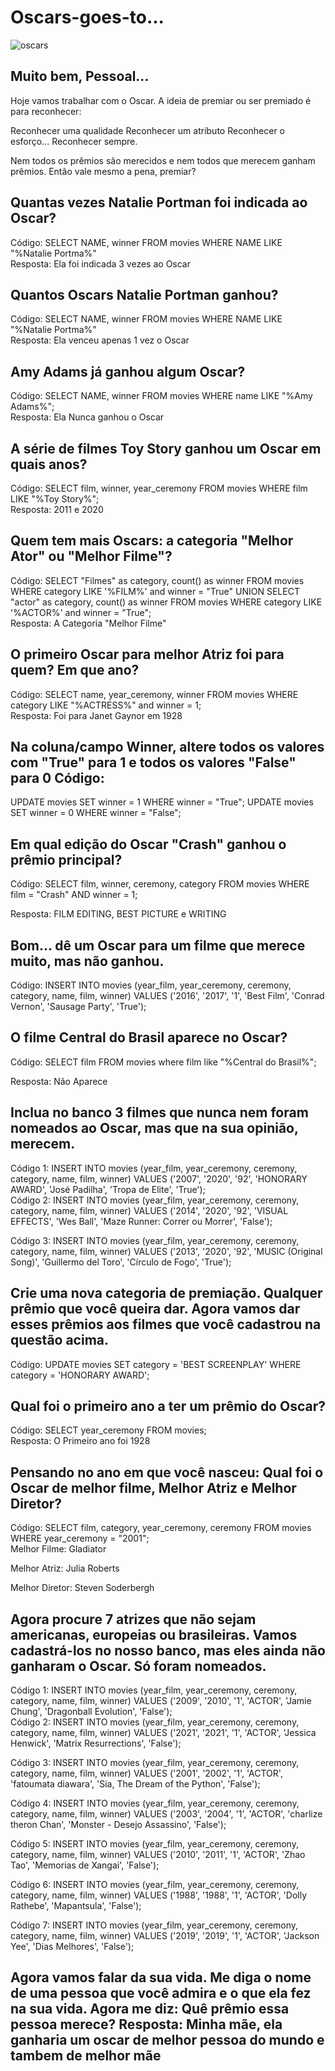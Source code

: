 # Oscars-goes-to...
![oscars](https://github.com/LucasSilva77/Oscars-goes-to/assets/125465336/e30d2620-d66e-4f14-97c7-30e93c95f0c9) 

## Muito bem, Pessoal...
Hoje vamos trabalhar com o Oscar. A ideia de premiar ou ser premiado é para reconhecer:

Reconhecer uma qualidade Reconhecer um atributo Reconhecer o esforço... Reconhecer sempre.

Nem todos os prêmios são merecidos e nem todos que merecem ganham prêmios. Então vale mesmo a pena, premiar?

## Quantas vezes Natalie Portman foi indicada ao Oscar? 
Código: SELECT NAME, winner FROM movies WHERE NAME LIKE "%Natalie Portma%"<br/>
Resposta: Ela foi indicada 3 vezes ao Oscar

## Quantos Oscars Natalie Portman ganhou? 
Código: SELECT NAME, winner FROM movies WHERE NAME LIKE "%Natalie Portma%"<br/>
Resposta: Ela venceu apenas 1 vez o Oscar

## Amy Adams já ganhou algum Oscar? 
Código: SELECT NAME, winner FROM movies WHERE name LIKE "%Amy Adams%";<br/>
Resposta: Ela Nunca ganhou o Oscar

## A série de filmes Toy Story ganhou um Oscar em quais anos? 
Código: SELECT film, winner, year_ceremony FROM movies WHERE film LIKE "%Toy Story%";<br/>
Resposta: 2011 e 2020

## Quem tem mais Oscars: a categoria "Melhor Ator" ou "Melhor Filme"? 
Código: SELECT "Filmes" as category, count() as winner FROM movies WHERE category LIKE '%FILM%' and winner = "True" UNION SELECT "actor" as category, count() as winner FROM movies WHERE category LIKE '%ACTOR%' and winner = "True";<br/>
Resposta: A Categoria "Melhor Filme"

## O primeiro Oscar para melhor Atriz foi para quem? Em que ano? 
Código: SELECT name, year_ceremony, winner FROM movies WHERE category LIKE "%ACTRESS%" and winner = 1;<br/>
Resposta: Foi para Janet Gaynor em 1928

## Na coluna/campo Winner, altere todos os valores com "True" para 1 e todos os valores "False" para 0 Código:
UPDATE movies SET winner = 1 WHERE winner = "True"; UPDATE movies SET winner = 0 WHERE winner = "False";<br/>

## Em qual edição do Oscar "Crash" ganhou o prêmio principal?
Código: SELECT film, winner, ceremony, category FROM movies WHERE film = "Crash" AND winner = 1;<br/>

Resposta: FILM EDITING, BEST PICTURE e WRITING

## Bom... dê um Oscar para um filme que merece muito, mas não ganhou.
Código: INSERT INTO movies (year_film, year_ceremony, ceremony, category, name, film, winner) VALUES ('2016', '2017', '1', 'Best Film', 'Conrad Vernon', 'Sausage Party', 'True');<br/>

## O filme Central do Brasil aparece no Oscar?
Código: SELECT film FROM movies where film like "%Central do Brasil%";<br/>

Resposta: Não Aparece

## Inclua no banco 3 filmes que nunca nem foram nomeados ao Oscar, mas que na sua opinião, merecem. 
Código 1: INSERT INTO movies (year_film, year_ceremony, ceremony, category, name, film, winner) VALUES ('2007', '2020', '92', 'HONORARY AWARD', 'José Padilha', 'Tropa de Elite', 'True');<br/>
Código 2: INSERT INTO movies (year_film, year_ceremony, ceremony, category, name, film, winner) VALUES ('2014', '2020', '92', 'VISUAL EFFECTS', 'Wes Ball', 'Maze Runner: Correr ou Morrer', 'False');<br/>

Código 3: INSERT INTO movies (year_film, year_ceremony, ceremony, category, name, film, winner) VALUES ('2013', '2020', '92', 'MUSIC (Original Song)', 'Guillermo del Toro', 'Círculo de Fogo', 'True');<br/>

## Crie uma nova categoria de premiação. Qualquer prêmio que você queira dar. Agora vamos dar esses prêmios aos filmes que você cadastrou na questão acima.
Código: UPDATE movies SET category = 'BEST SCREENPLAY' WHERE category = 'HONORARY AWARD';

## Qual foi o primeiro ano a ter um prêmio do Oscar?
Código: SELECT year_ceremony FROM movies;<br/>
Resposta: O Primeiro ano foi 1928

## Pensando no ano em que você nasceu: Qual foi o Oscar de melhor filme, Melhor Atriz e Melhor Diretor?
Código: SELECT film, category, year_ceremony, ceremony FROM movies WHERE year_ceremony = "2001";<br/>
Melhor Filme: Gladiator

Melhor Atriz: Julia Roberts<br/>

Melhor Diretor: Steven Soderbergh<br/>

## Agora procure 7 atrizes que não sejam americanas, europeias ou brasileiras. Vamos cadastrá-los no nosso banco, mas eles ainda não ganharam o Oscar. Só foram nomeados. 
Código 1: INSERT INTO movies (year_film, year_ceremony, ceremony, category, name, film, winner) VALUES ('2009', '2010', '1', 'ACTOR', 'Jamie Chung', 'Dragonball Evolution', 'False');<br/>
Código 2: INSERT INTO movies (year_film, year_ceremony, ceremony, category, name, film, winner) VALUES ('2021', '2021', '1', 'ACTOR', 'Jessica Henwick', 'Matrix Resurrections', 'False');<br/>

Código 3: INSERT INTO movies (year_film, year_ceremony, ceremony, category, name, film, winner) VALUES ('2001', '2002', '1', 'ACTOR', 'fatoumata diawara', 'Sia, The Dream of the Python', 'False');<br/>

Código 4: INSERT INTO movies (year_film, year_ceremony, ceremony, category, name, film, winner) VALUES ('2003', '2004', '1', 'ACTOR', 'charlize theron Chan', 'Monster - Desejo Assassino', 'False');<br/>

Código 5: INSERT INTO movies (year_film, year_ceremony, ceremony, category, name, film, winner) VALUES ('2010', '2011', '1', 'ACTOR', 'Zhao Tao', 'Memorias de Xangai', 'False');<br/>

Código 6: INSERT INTO movies (year_film, year_ceremony, ceremony, category, name, film, winner) VALUES ('1988', '1988', '1', 'ACTOR', 'Dolly Rathebe', 'Mapantsula', 'False');<br/>

Código 7: INSERT INTO movies (year_film, year_ceremony, ceremony, category, name, film, winner) VALUES ('2019', '2019', '1', 'ACTOR', 'Jackson Yee', 'Dias Melhores', 'False');<br/>

## Agora vamos falar da sua vida. Me diga o nome de uma pessoa que você admira e o que ela fez na sua vida. Agora me diz: Quê prêmio essa pessoa merece? Resposta: Minha mãe, ela ganharia um oscar de melhor pessoa do mundo e tambem de melhor mãe
